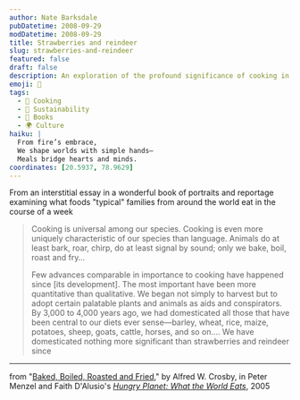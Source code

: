 ```yaml
---
author: Nate Barksdale
pubDatetime: 2008-09-29
modDatetime: 2008-09-29
title: Strawberries and reindeer
slug: strawberries-and-reindeer
featured: false
draft: false
description: An exploration of the profound significance of cooking in human culture.
emoji: 🍳
tags:
  - 🍳 Cooking
  - 🌱 Sustainability
  - 📖 Books
  - 🌍 Culture
haiku: |
  From fire’s embrace,  
  We shape worlds with simple hands—  
  Meals bridge hearts and minds.
coordinates: [20.5937, 78.9629]
---
```


From an interstitial essay in a wonderful book of portraits and reportage examining what foods "typical" families from around the world eat in the course of a week

> Cooking is universal among our species. Cooking is even more uniquely characteristic of our species than language. Animals do at least bark, roar, chirp, do at least signal by sound; only we bake, boil, roast and fry…
>
> Few advances comparable in importance to cooking have happened since [its development]. The most important have been more quantitative than qualitative. We began not simply to harvest but to adopt certain palatable plants and animals as aids and conspirators. By 3,000 to 4,000 years ago, we had domesticated all those that have been central to our diets ever sense—barley, wheat, rice, maize, potatoes, sheep, goats, cattle, horses, and so on…. We have domesticated nothing more significant than strawberries and reindeer since

---

from "[Baked, Boiled, Roasted and Fried](https://www.google.com/search?q=%22Baked%2C%20Boiled%2C%20Roasted%20and%20Fried%22)," by Alfred W. Crosby, in Peter Menzel and Faith D'Alusio's [_Hungry Planet: What the World Eats_](http://web.archive.org/web/20240722063207/https://www.amazon.com/Hungry-Planet-What-World-Eats/dp/1580086810), 2005
